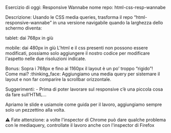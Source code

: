 Esercizio di oggi: Responsive Wannabe
nome repo: html-css-resp-wannabe

Descrizione:
Usando le CSS media queries, trasforma il repo “html-responsive-wannabe” in una versione navigabile quando la larghezza dello schermo diventa:

tablet: dai 768px in giù

mobile: dai 480px in giù L'html e il css presenti non possono essere modificati, possiamo solo aggiungere il nostro codice per modificare l'aspetto nelle due risoluzioni indicate.

Bonus: Sopra i 768px e fino ai 1160px il layout è un po’ troppo “rigido”! Come mai? :thinking_face: Aggiungiamo una media query per sistemare il layout e non far comparire la scrollbar orizzontale.

Suggerimenti: - Prima di poter lavorare sul responsive c’è una piccola cosa da fare sull’HTML…

Apriamo le slide e usiamole come guida per il lavoro, aggiungiamo sempre solo un pezzettino alla volta.

:warning: Fate attenzione: a volte l'inspector di Chrome può dare qualche problema con le mediaquery, controllate il lavoro anche con l'inspector di Firefox
